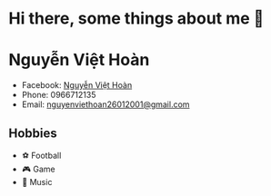# Hi there, some things about me 👋

# Nguyễn Việt Hoàn

* Facebook: [Nguyễn Việt Hoàn](https://www.facebook.com/hoan.nguyenviet.549/)
* Phone: 0966712135
* Email: nguyenviethoan26012001@gmail.com 
## Hobbies

* ⚽ Football
* 🎮 Game
* :musical_note: Music

<!--
**viethoan261/viethoan261** is a ✨ _special_ ✨ repository because its `README.md` (this file) appears on your GitHub profile.

Here are some ideas to get you started:

- 🔭 I’m currently working on ...
- 🌱 I’m currently learning ...
- 👯 I’m looking to collaborate on ...
- 🤔 I’m looking for help with ...
- 💬 Ask me about ...
- 📫 How to reach me: ...
- 😄 Pronouns: ...
- ⚡ Fun fact: ...
-->
